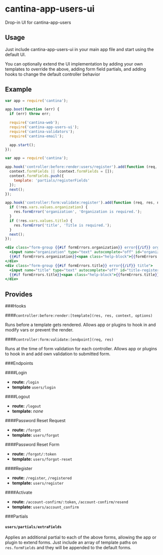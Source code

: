 cantina-app-users-ui
====================

Drop-in UI for cantina-app-users

Usage
------
Just include cantina-app-users-ui in your main app file and start using the
default UI.

You can optionally extend the UI implementation by adding your own templates
to override the above, adding form field partials, and adding hooks
to change the default controller behavior

Example
-------
```js
var app = require('cantina');

app.boot(function (err) {
  if (err) throw err;

  require('cantina-web');
  require('cantina-app-users-ui');
  require('cantina-validators');
  require('cantina-email');

  app.start();
});
```

```js
var app = require('cantina');

app.hook('controller:before:render:users/register').add(function (req, res, context, options, next) {
  context.formFields || (context.formFields = []);
  context.formFields.push({
    template: 'partials/registerFields'
  });
  next();
});

app.hook('controller:form:validate:register').add(function (req, res, next) {
  if (!res.vars.values.organization) {
    res.formError('organization', 'Organization is required.');
  }
  if (!res.vars.values.title) {
    res.formError('title', 'Title is required.');
  }
  next();
});
```

```hbs
<div class="form-group {{#if formErrors.organization}} error{{/if}} organization">
  <input name="organization" type="text" autocomplete="off" id="organization-register" placeholder="Organization" class="form-control" value="{{values.organization}}">
  {{#if formErrors.organization}}<span class="help-block">{{formErrors.organization}}</span>{{/if}}
</div>
<div class="form-group {{#if formErrors.title}} error{{/if}} title">
  <input name="title" type="text" autocomplete="off" id="title-register" placeholder="Title" class="form-control" value="{{values.title}}">
  {{#if formErrors.title}}<span class="help-block">{{formErrors.title}}</span>{{/if}}
</div>
```

Provides
--------

###Hooks

####`controller:before:render:[template](res, res, context, options)`

Runs before a template gets rendered. Allows app or plugins to hook in and
modify vars or prevent the render.

####`controller:form:validate:[endpoint](req, res)`

Runs at the time of form validation for each controller. Allows app or plugins
to hook in and add own validation to submitted form.

###Endpoints

####Login

- **route:** `/login`
- **template** `users/login`

####Logout

- **route:** `/logout`
- **template:** *none*

####Password Reset Request

- **route:** `/forgot`
- **template:** `users/forgot`

####Password Reset Form

- **route:** `/forgot/:token`
- **template:** `users/forgot-reset`

####Register

- **route:** `/register`, `/registered`
- **template:** `users/register`

####Activate

- **route:** `/account-confirm/:token`, `/account-confirm/resend`
- **template:** `users/account_confirm`

###Partials

#### `users/partials/extraFields`

Applies an additional partial to each of the above forms, allowing the app or
plugin to extend forms. Just include an array of template paths on
`res.formFields` and they will be appended to the default forms.